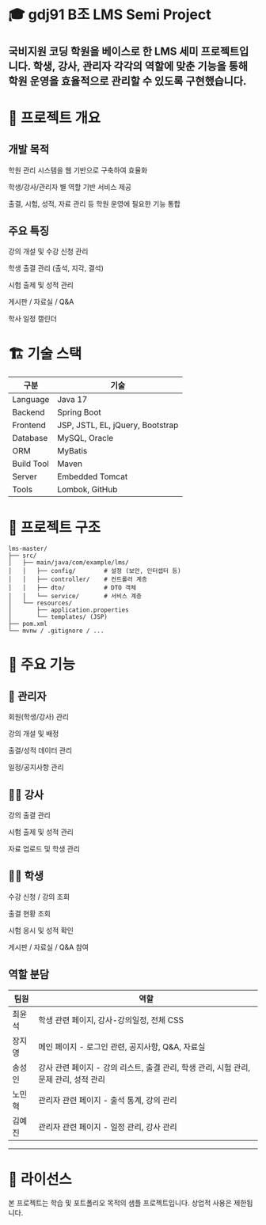 # 🎓 gdj91 B조 LMS Semi Project

국비지원 코딩 학원을 베이스로 한 LMS 세미 프로젝트입니다.
학생, 강사, 관리자 각각의 역할에 맞춘 기능을 통해 학원 운영을 효율적으로 관리할 수 있도록 구현했습니다.
--
# 🧩 프로젝트 개요
## 개발 목적

학원 관리 시스템을 웹 기반으로 구축하여 효율화

학생/강사/관리자 별 역할 기반 서비스 제공

출결, 시험, 성적, 자료 관리 등 학원 운영에 필요한 기능 통합

## 주요 특징

강의 개설 및 수강 신청 관리

학생 출결 관리 (출석, 지각, 결석)

시험 출제 및 성적 관리

게시판 / 자료실 / Q&A

학사 일정 캘린더

# 🏗️ 기술 스택
구분 | 기술  
------|------  
Language | Java 17 <br>  
Backend | Spring Boot <br>  
Frontend | JSP, JSTL, EL, jQuery, Bootstrap <br>  
Database | MySQL, Oracle <br>  
ORM | MyBatis <br>  
Build Tool | Maven <br>  
Server | Embedded Tomcat <br>  
Tools | Lombok, GitHub <br>

# 📂 프로젝트 구조
```
lms-master/
├── src/
│   ├── main/java/com/example/lms/
│   │   ├── config/        # 설정 (보안, 인터셉터 등)
│   │   ├── controller/    # 컨트롤러 계층
│   │   ├── dto/           # DTO 객체
│   │   └── service/       # 서비스 계층
│   └── resources/
│       ├── application.properties
│       └── templates/ (JSP)
├── pom.xml
└── mvnw / .gitignore / ...
```
# 🧾 주요 기능
## 📌 관리자

회원(학생/강사) 관리

강의 개설 및 배정

출결/성적 데이터 관리

일정/공지사항 관리

## 👨‍🏫 강사

강의 출결 관리

시험 출제 및 성적 관리

자료 업로드 및 학생 관리

## 👨‍🎓 학생

수강 신청 / 강의 조회

출결 현황 조회

시험 응시 및 성적 확인

게시판 / 자료실 / Q&A 참여

## 역할 분담

| 팀원  | 역할                           |
|-------------|-----------------------------------|
| 최윤석     | 학생 관련 페이지, 강사-강의일정, 전체 CSS    |
| 장지영    | 메인 페이지 - 로그인 관련, 공지사항, Q&A, 자료실          |
| 송성인      | 강사 관련 페이지 - 강의 리스트, 출결 관리, 학생 관리, 시험 관리, 문제 관리, 성적 관리          |
| 노민혁   | 관리자 관련 페이지 - 출석 통계, 강의 관리 |
| 김예진    | 관리자 관련 페이지 - 일정 관리, 강사 관리            |
---

# 📌 라이선스
본 프로젝트는 학습 및 포트폴리오 목적의 샘플 프로젝트입니다.
상업적 사용은 제한됩니다.

